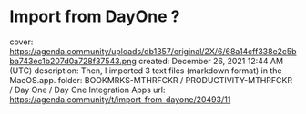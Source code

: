 # Import from DayOne ?

cover: https://agenda.community/uploads/db1357/original/2X/6/68a14cff338e2c5bba743ec1b207d0a728f37543.png
created: December 26, 2021 12:44 AM (UTC)
description: Then, I imported 3 text files (markdown format) in the MacOS.app.
folder: BOOKMRKS-MTHRFCKR / PRODUCTIVITY-MTHRFCKR / Day One / Day One Integration Apps
url: https://agenda.community/t/import-from-dayone/20493/11